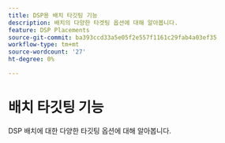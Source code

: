 ```yaml
---
title: DSP용 배치 타깃팅 기능
description: 배치의 다양한 타겟팅 옵션에 대해 알아봅니다.
feature: DSP Placements
source-git-commit: ba393ccd33a5e05f2e557f1161c29fab4a03ef35
workflow-type: tm+mt
source-wordcount: '27'
ht-degree: 0%

---
```


# 배치 타깃팅 기능

DSP 배치에 대한 다양한 타깃팅 옵션에 대해 알아봅니다.

<!--
>[!VIDEO]()
-->
